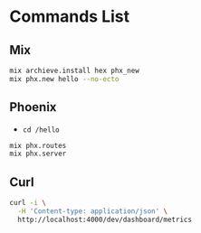 # Commands List

## Mix

```bash
mix archieve.install hex phx_new
mix phx.new hello --no-ecto
```

## Phoenix

- `cd /hello`

```bash
mix phx.routes
mix phx.server
```

## Curl

```bash
curl -i \
  -H 'Content-type: application/json' \
  http://localhost:4000/dev/dashboard/metrics
```
